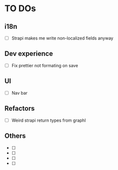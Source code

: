 # TO DOs

## i18n

- [ ] Strapi makes me write non-localized fields anyway

## Dev experience

- [ ] Fix prettier not formating on save

## UI

- [ ] Nav bar

## Refactors

- [ ] Weird strapi return types from graphl

## Others

- [ ]
- [ ]
- [ ]
- [ ]
